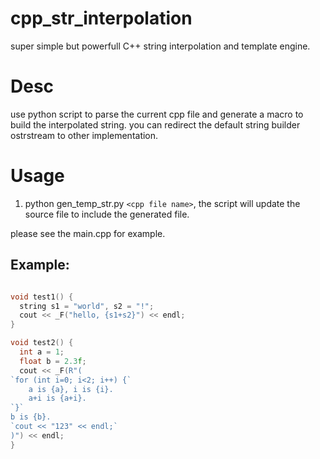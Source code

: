 # cpp_str_interpolation
super simple but powerfull C++ string interpolation and template engine.

# Desc
use python script to parse the current cpp file and generate a macro to build the interpolated string.
you can redirect the default string builder ostrstream to other implementation.

# Usage
1. python gen_temp_str.py `<cpp file name>`, the script will update the source file to include the generated file.

please see the main.cpp for example.

## Example:
```c++

void test1() {
  string s1 = "world", s2 = "!";
  cout << _F("hello, {s1+s2}") << endl;
}

void test2() {
  int a = 1;
  float b = 2.3f;
  cout << _F(R"(
`for (int i=0; i<2; i++) {`
    a is {a}, i is {i}.
    a+i is {a+i}.
`}`
b is {b}.
`cout << "123" << endl;`
)") << endl;
}
```
